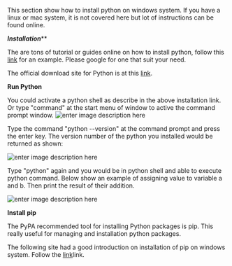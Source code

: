 This section show how to install python on windows system. If you have a linux or mac system, it is not covered here but lot of instructions can be found online.

***Installation*****

The are tons of tutorial or guides online on how to install python, follow this [link](http://hep-outreach.uchicago.edu/samples/python_setup/) for an example. Please google for one that suit your need.

The official download site for Python is at this [link](https://wiki.python.org/moin/BeginnersGuide/Download).

**Run Python**

You could activate a python shell as describe in the above installation link. Or type "command" at the start menu of window to active the command prompt window.
![enter image description here](https://lh3.googleusercontent.com/-xlvBIkYdnuk/WM9p1uer4LI/AAAAAAAAE04/IVMRhh0zUBYS6qO11Tq188hUIR9VFMkrwCLcB/s0/command.jpg "command.jpg")

Type the command "python --version" at the command prompt and press the enter key. The version number of the python you installed would be returned as shown:

![enter image description here](https://lh3.googleusercontent.com/-pTYU3anW_Ro/WM9qyo-2KYI/AAAAAAAAE1Q/NQ3DF0ImQxAa_WVKTgREKUXXhduP68DpACLcB/s0/command2.jpg "command2.jpg")

Type "python" again and you would be in python shell and able to execute python command. Below show an example of assigning value to variable a and b. Then print the result of their addition.

![enter image description here](https://lh3.googleusercontent.com/-hpnw15M_gZI/WM9rWmz5e-I/AAAAAAAAE1g/XnC2nzNChWQaniMf7u1z7Xz6nSLyPPjfACLcB/s0/command3.jpg "command3.jpg")

**Install pip**

The PyPA recommended tool for installing Python packages is pip. This  really useful for managing and installation python packages.

The following site had a good introduction on installation of pip on windows system. Follow the [link](https://github.com/BurntSushi/nfldb/wiki/Python-&-pip-Windows-installation)link.